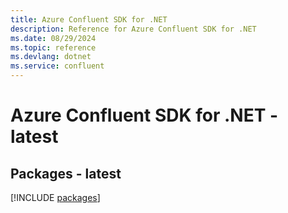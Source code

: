 ```yaml
---
title: Azure Confluent SDK for .NET
description: Reference for Azure Confluent SDK for .NET
ms.date: 08/29/2024
ms.topic: reference
ms.devlang: dotnet
ms.service: confluent
---
```

# Azure Confluent SDK for .NET - latest
## Packages - latest
[!INCLUDE [packages](confluent-index.md)]